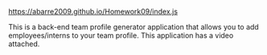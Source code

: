 https://abarre2009.github.io/Homework09/index.js



This is a back-end team profile generator application that allows you to add employees/interns to your team profile.
This application has a video attached.


